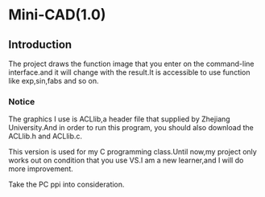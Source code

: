 # Mini-CAD(1.0)
## Introduction
The project draws the function image that you enter on the command-line interface.and it will change with the result.It is accessible to use function like exp,sin,fabs and so on.

### Notice
The graphics I use is ACLlib,a header file that supplied by Zhejiang University.And in order to run this program, you should also download the ACLlib.h and ACLlib.c.

This version is used for my C programming class.Until now,my project only works out on condition that you use VS.I am a new learner,and I will do more improvement.

Take the PC ppi into consideration.
